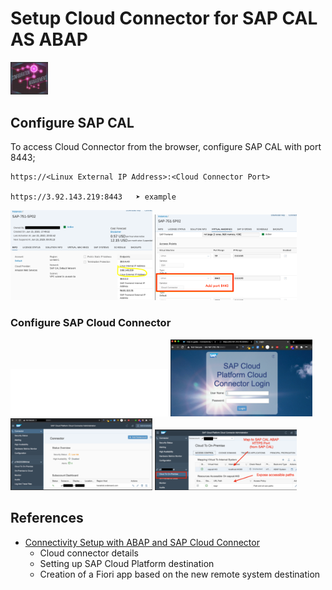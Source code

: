 # Setup Cloud Connector for SAP CAL AS ABAP

<img src="https://github.com/aawa69/Notes/blob/main/SAP/Dev_Setup/Eclipse/images/configmgt.png" width="12%">

## Configure SAP CAL

To access Cloud Connector from the browser, configure SAP CAL with port 8443;

    https://<Linux External IP Address>:<Cloud Connector Port>

    https://3.92.143.219:8443   ➤ example

<img src="https://github.com/aawa69/Notes/blob/main/SAP/Dev_Setup/Eclipse/images/sapcalinstance.png" width="45%">

<img src="https://github.com/aawa69/Notes/blob/main/SAP/Dev_Setup/Eclipse/images/ccport.png" width="45%">

### Configure SAP Cloud Connector

<img src="https://github.com/aawa69/Notes/blob/main/SAP/Dev_Setup/Eclipse/images/ccinitiallogin.svg"  width="50%">

<img src="https://github.com/aawa69/Notes/blob/main/SAP/Dev_Setup/Eclipse/images/ccloginpage.png" width="45%">

<img src="https://github.com/aawa69/Notes/blob/main/SAP/Dev_Setup/Eclipse/images/ccoverview.png" width="45%">

<img src="https://github.com/aawa69/Notes/blob/main/SAP/Dev_Setup/Eclipse/images/ccmapping.png" width="45%">

## References

- [Connectivity Setup with ABAP and SAP Cloud Connector](https://blogs.sap.com/2019/03/27/how-to-guide-connectivity-setup-with-abap-and-sap-cloud-connector/)
  - Cloud connector details
  - Setting up SAP Cloud Platform destination
  - Creation of a Fiori app based on the new remote system destination
